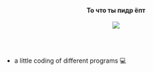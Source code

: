 <p align="center">
  <b>То что ты пидр ёпт</b><br><br>
  <img src="https://i.imgur.com/DckxJwH.png" />
</p>
<br><br>

- a little coding of different programs 💻
